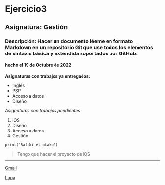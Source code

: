 # Ejercicio3
## Asignatura: Gestión
### Descripción: Hacer un documento léeme en formato Markdown en un repositorio Git que use todos los elementos de sintaxis básica y extendida soportados por GitHub.
#### hecho el 19 de Octubre de 2022

**Asignaturas con trabajos ya entregados:**
- Inglés
- PSP
- Acceso a datos
- Diseño

*Asignaturas con trabajos pendientes*
1. iOS
2. Diseño
3. Acceso a datos
4. Gestión

`print("Rafiki el otako")`

> Tengo que hacer el proyecto de iOS
--------------------------------------

[Gmail](https://mail.google.com/mail/u/0/?tab=rm&ogbl#inbox)

[Lupa](pipa-de-humo.png)





